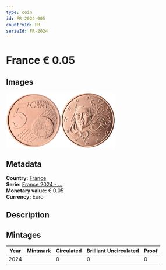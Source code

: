 ```yaml
---
type: coin
id: FR-2024-005
countryId: FR
serieId: FR-2024
---
```


# France € 0.05

## Images

<img src="../../../Images/common-2007-005.png" height="150" alt="Front image"><img src="Images/france-2024-005.png" height="150" alt="Back image">

## Metadata

**Country:** [France](../index.md)\
**Serie:** [France 2024 - ...](index.md)\
**Monetary value:** € 0.05\
**Currency:** Euro

## Description


## Mintages

| Year | Mintmark | Circulated | Brilliant Uncirculated | Proof |
| ---- | -------- | ---------- | ---------------------- | ----- |
| 2024 |  | 0 | 0 | 0 |
